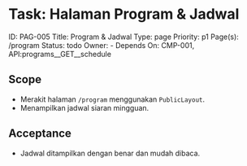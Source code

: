 # Task: Halaman Program & Jadwal
ID: PAG-005
Title: Program & Jadwal
Type: page
Priority: p1
Page(s): /program
Status: todo
Owner: -
Depends On: CMP-001, API:programs__GET__schedule

## Scope
- Merakit halaman `/program` menggunakan `PublicLayout`.
- Menampilkan jadwal siaran mingguan.

## Acceptance
- Jadwal ditampilkan dengan benar dan mudah dibaca.
